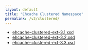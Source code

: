 ```yaml
---
layout: default
title: "Ehcache Clustered Namespace"
permalink: /v3/clustered/
---
```


* [ehcache-clustered-ext-3.1.xsd](/schema/ehcache-clustered-ext-3.1.xsd)
* [ehcache-clustered-ext-3.2.xsd](/schema/ehcache-clustered-ext-3.2.xsd)
* [ehcache-clustered-ext-3.3.xsd](/schema/ehcache-clustered-ext-3.3.xsd)

